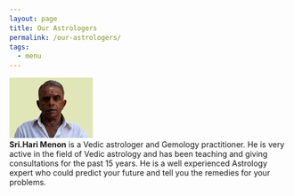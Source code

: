 ```yaml
---
layout: page
title: Our Astrologers
permalink: /our-astrologers/
tags:
  - menu
---
```


<section class="wrapper style4 container 75%">
  <div class="row">
    <div class="4u 12u(mobile)">
      <img src="/img/astrologers/hari-sir.jpg" />
    </div>
    <div class="8u 12u(mobile)">
      <strong>Sri.Hari Menon</strong> is a Vedic astrologer and Gemology practitioner. He is very active in the field of Vedic astrology and has been teaching and giving consultations for the past 15 years. He is a well experienced Astrology expert who could predict your future and tell you the remedies for your problems.
    </div>
</section>
